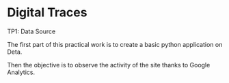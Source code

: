 # Digital Traces

TP1: Data Source

The first part of this practical work is to create a basic python application on Deta.

Then the objective is to observe the activity of the site thanks to Google Analytics.
